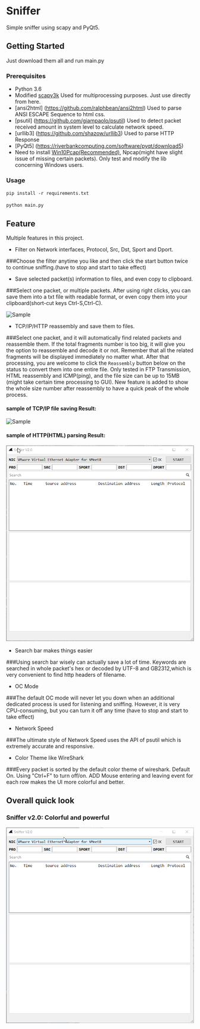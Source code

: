 # Sniffer

Simple sniffer using scapy and PyQt5.

## Getting Started

Just download them all and run main.py

### Prerequisites

- Python 3.6
- Modified [scapy3k](https://github.com/phaethon/scapy) Used for multiprocessing purposes. Just use directly from here. 
- [ansi2html] (https://github.com/ralphbean/ansi2html)  Used to parse ANSI ESCAPE Sequence to html css.
- [psutil] (https://github.com/giampaolo/psutil)	Used to detect packet received amount in system level to calculate network speed. 
- [urllib3] (https://github.com/shazow/urllib3)  Used to parse HTTP Response
- [PyQt5] (https://riverbankcomputing.com/software/pyqt/download5)
- Need to install [Win10Pcap(Recommended)](http://www.win10pcap.org/), Npcap(might have slight issue of missing certain packets).
Only test and modify the lib concerning Windows users.


### Usage
```
pip install -r requirements.txt

python main.py
```

## Feature

Multiple features in this project.

- Filter on Network interfaces, Protocol, Src, Dst, Sport and Dport.

###Choose the filter anytime you like and then click the start button twice to continue sniffing.(have to stop and start to take effect)

- Save selected packet(s) information to files, and even copy to clipboard.

###Select one packet, or multiple packets. After using right clicks, you can save them into a txt file with readable format, or even copy
them into your clipboard(short-cut keys Ctrl-S,Ctrl-C). 

![Sample](/sample_pic/save_sample.gif "Sample")

- TCP/IP/HTTP reassembly and save them to files.

###Select one packet, and it will automatically find related packets and reassemble them.
If the total fragments number is too big, it will give you the option to reassemble and decode it or not.
Remember that all the related fragments will be displayed immediately no matter what.
After that processing, you are welcome to click the `Reassembly` button below on the status to convert them into one entire file.
Only tested in FTP Transmission, HTML reassembly and ICMP(ping), and the file size can be up to 15MB (might take certain time processing to GUI).
New feature is added to show the whole size number after reassembly to have a quick peak of the whole process.

#### sample of TCP/IP file saving Result:

![Sample](/sample_pic/reassemble_sample.gif "Sample")

#### sample of HTTP(HTML) parsing Result:

![Sample](/sample_pic/html_sample.gif "HTML Sample")

- Search bar makes things easier

###Using search bar wisely can actually save a lot of time.
Keywords are searched in whole packet's hex or decoded by UTF-8 and GB2312,which is very convenient to find http headers of filename.

- OC Mode

###The default OC mode will never let you down when an additional dedicated process is used for listening and sniffing.
However, it is very CPU-consuming, but you can turn it off any time (have to stop and start to take effect)

- Network Speed

###The ultimate style of Network Speed uses the API of psutil which is extremely accurate and responsive.


- Color Theme like WireShark

###Every packet is sorted by the default color theme of wireshark. Default On. Using "Ctrl+F" to turn off/on.
ADD Mouse entering and leaving event for each row makes the UI more colorful and better.


## Overall quick look
### Sniffer v2.0: Colorful and powerful

![Sample](/sample_pic/overall_sample.gif "Sample")

